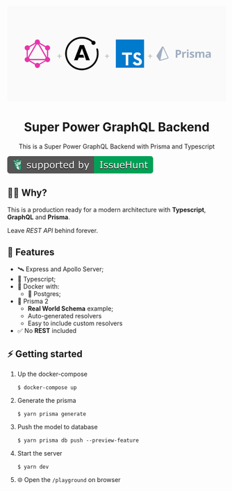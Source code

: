 <div>
  <img src="./logo.png">
</div>
<h1 style="text-align: center;">Super Power GraphQL Backend</h1>
<p style="text-align: center;">This is a Super Power GraphQL Backend with Prisma and Typescript</p>

[![](https://raw.githubusercontent.com/BoostIO/issuehunt-materials/master/v1/issuehunt-shield-v1.svg)](https://issuehunt.io/r/ganobrega/super-power-graphql-backend/invite/WVbpk70yVv)

## 🤷🏽 Why?

This is a production ready for a modern architecture with **Typescript**, **GraphQL** and **Prisma**.

Leave _REST API_ behind forever.

## 🚀 Features

- 🛰 Express and Apollo Server;
- 💅 Typescript;
- 🐳 Docker with:
  - 🐘 Postgres;
- 🔼 Prisma 2
  - **Real World Schema** example;
  - Auto-generated resolvers
  - Easy to include custom resolvers
- ✅ No **REST** included

## ⚡️ Getting started

1. Up the docker-compose

   ```
   $ docker-compose up
   ```

2. Generate the prisma

   ```
   $ yarn prisma generate
   ```

3. Push the model to database

   ```
   $ yarn prisma db push --preview-feature
   ```

4. Start the server

   ```
   $ yarn dev
   ```

5. 🌐 Open the `/playground` on browser
